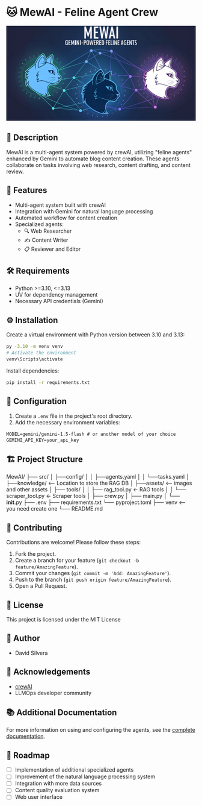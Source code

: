 # 🐱 MewAI - Feline Agent Crew

![MewAI Banner](src/assets/portada.png)

## 📝 Description

MewAI is a multi-agent system powered by crewAI, utilizing "feline agents" enhanced by Gemini to automate blog content creation. These agents collaborate on tasks involving web research, content drafting, and content review.

## 🚀 Features

- Multi-agent system built with crewAI
- Integration with Gemini for natural language processing
- Automated workflow for content creation
- Specialized agents:
  - 🔍 Web Researcher
  - ✍️ Content Writer
  - 📋 Reviewer and Editor

## 🛠️ Requirements

- Python >=3.10, <=3.13
- UV for dependency management
- Necessary API credentials (Gemini)

## ⚙️ Installation

Create a virtual environment with Python version between 3.10 and 3.13:

```bash
py -3.10 -m venv venv
# Activate the environment
venv\Scripts\activate
```

Install dependencies:

```bash
pip install -r requirements.txt
```

## 🔧 Configuration

1. Create a `.env` file in the project's root directory.
2. Add the necessary environment variables:

```env
MODEL=gemini/gemini-1.5-flash # or another model of your choice
GEMINI_API_KEY=your_api_key
```

## 🏗️ Project Structure

MewAI/
├── src/
│ ├──config/
│ │ ├──agents.yaml
│ │ └──tasks.yaml
│ ├──knowledge/ <--  Location to store the RAG DB
│ ├──assets/ <-- images and other assets
│ ├── tools/
│ │ ├── rag_tool.py  <- RAG tools
│ │ └── scraper_tool.py <- Scraper tools
│ ├── crew.py
│ ├── main.py
│ └──  __init__.py
├── .env
├── requirements.txt
└── pyproject.toml
├── venv <-- you need create one
└── README.md

## 🤝 Contributing

Contributions are welcome! Please follow these steps:

1. Fork the project.
2. Create a branch for your feature (`git checkout -b feature/AmazingFeature`).
3. Commit your changes (`git commit -m 'Add: AmazingFeature'`).
4. Push to the branch (`git push origin feature/AmazingFeature`).
5. Open a Pull Request.

## 📄 License

This project is licensed under the MIT License

## 👥 Author

- David Silvera

## 🙏 Acknowledgements

- [crewAI](https://github.com/joaomdmoura/crewAI)
- LLMOps developer community

## 📚 Additional Documentation

For more information on using and configuring the agents, see the [complete documentation](docs/README.md).

## 🔮 Roadmap

- [ ] Implementation of additional specialized agents
- [ ] Improvement of the natural language processing system
- [ ] Integration with more data sources
- [ ] Content quality evaluation system
- [ ] Web user interface
